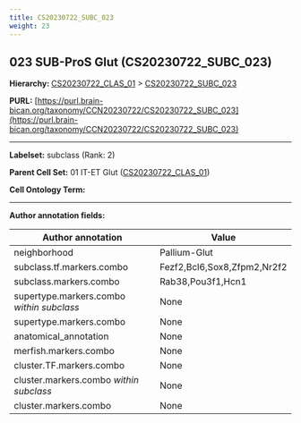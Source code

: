 ```yaml
---
title: CS20230722_SUBC_023
weight: 23
---
```

## 023 SUB-ProS Glut (CS20230722_SUBC_023)
<b>Hierarchy: </b>
[CS20230722_CLAS_01](../CS20230722_CLAS_01) >
[CS20230722_SUBC_023](../CS20230722_SUBC_023)

**PURL:** [https://purl.brain-bican.org/taxonomy/CCN20230722/CS20230722_SUBC_023](https://purl.brain-bican.org/taxonomy/CCN20230722/CS20230722_SUBC_023)

---


**Labelset:** subclass (Rank: 2)

**Parent Cell Set:** 01 IT-ET Glut ([CS20230722_CLAS_01](../CS20230722_CLAS_01))



**Cell Ontology Term:** 

[MARKER GENES.]: #


---

[TRANSFERRED ANNOTATIONS.]: #


[AUTHOR ANNOTATION FIELDS.]: #


**Author annotation fields:**

| Author annotation | Value |
|-------------------|-------|
|neighborhood|Pallium-Glut|
|subclass.tf.markers.combo|Fezf2,Bcl6,Sox8,Zfpm2,Nr2f2|
|subclass.markers.combo|Rab38,Pou3f1,Hcn1|
|supertype.markers.combo _within subclass_|None|
|supertype.markers.combo|None|
|anatomical_annotation|None|
|merfish.markers.combo|None|
|cluster.TF.markers.combo|None|
|cluster.markers.combo _within subclass_|None|
|cluster.markers.combo|None|
